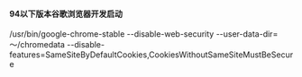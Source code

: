 


#### 94以下版本谷歌浏览器开发启动
/usr/bin/google-chrome-stable --disable-web-security --user-data-dir=～/chromedata  --disable-features=SameSiteByDefaultCookies,CookiesWithoutSameSiteMustBeSecure